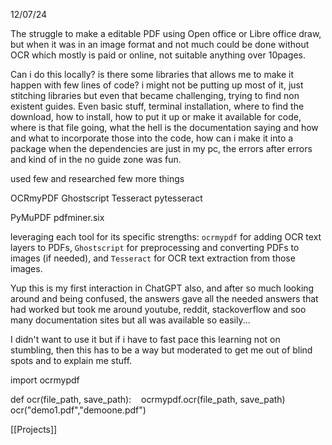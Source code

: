 12/07/24

The struggle to make a editable PDF using Open office or Libre office draw, but when it was in an image format and not much could be done without OCR which mostly is paid or online, not suitable anything over 10pages.

Can i do this locally? is there some libraries that allows me to make it happen with few lines of code? i might not be putting up most of it, just stitching libraries but even that became challenging, trying to find non existent guides.
Even basic stuff, terminal installation, where to find the download, how to install, how to put it up or make it available for code, where is that file going, what the hell is the documentation saying and how and what to incorporate those into the code, how can i make it into a package when the dependencies are just in my pc, the errors after errors and kind of in the no guide zone was fun.

used few and researched few more things

OCRmyPDF
Ghostscript
Tesseract  pytesseract

PyMuPDF
pdfminer.six

leveraging each tool for its specific strengths: 
`ocrmypdf` for adding OCR text layers to PDFs, 
`Ghostscript` for preprocessing and converting PDFs to images (if needed), and 
`Tesseract` for OCR text extraction from those images. 

Yup this is my first interaction in ChatGPT also, and after so much looking around and being confused, the answers gave all the needed answers that had worked but took me around youtube, reddit, stackoverflow and soo many documentation sites but all was available so easily...

I didn't want to use it but if i have to fast pace this learning not on stumbling, then this has to be a way but moderated to get me out of blind spots and to explain me stuff.


import ocrmypdf

def ocr(file_path, save_path):
   ocrmypdf.ocr(file_path, save_path)
ocr("demo1.pdf","demoone.pdf")

[[Projects]]
